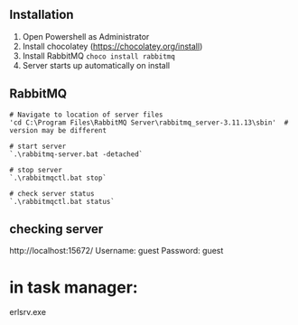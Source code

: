 ## Installation
1) Open Powershell as Administrator
2) Install chocolatey (https://chocolatey.org/install)
3) Install RabbitMQ `choco install rabbitmq`
4) Server starts up automatically on install

## RabbitMQ
    # Navigate to location of server files
    'cd C:\Program Files\RabbitMQ Server\rabbitmq_server-3.11.13\sbin'  # version may be different

    # start server
    `.\rabbitmq-server.bat -detached`

    # stop server
    `.\rabbitmqctl.bat stop`

    # check server status
    `.\rabbitmqctl.bat status`


## checking server
http://localhost:15672/
Username: guest
Password: guest


# in task manager:
erlsrv.exe